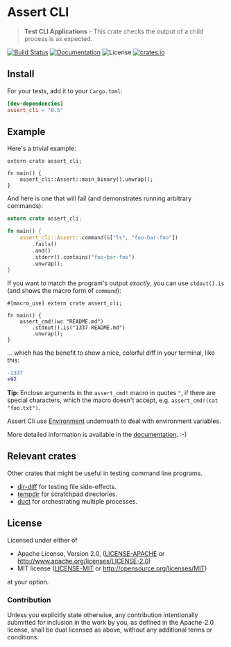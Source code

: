 # Assert CLI

> **Test CLI Applications** - This crate checks the output of a child process is as expected.

[![Build Status](https://travis-ci.org/killercup/assert_cli.svg)][Travis]
[![Documentation](https://img.shields.io/badge/docs-master-blue.svg)][Documentation]
![License](https://img.shields.io/crates/l/assert_cli.svg)
[![crates.io](https://img.shields.io/crates/v/assert_cli.svg)][Crates.io]

## Install

For your tests, add it to your `Cargo.toml`:

```toml
[dev-dependencies]
assert_cli = "0.5"
```

## Example

Here's a trivial example:

```rust,ignore
extern crate assert_cli;

fn main() {
    assert_cli::Assert::main_binary().unwrap();
}
```

And here is one that will fail (and demonstrates running arbitrary commands):

```rust
extern crate assert_cli;

fn main() {
    assert_cli::Assert::command(&["ls", "foo-bar-foo"])
        .fails()
        .and()
        .stderr().contains("foo-bar-foo")
        .unwrap();
}
```

If you want to match the program's output _exactly_, you can use
`stdout().is` (and shows the macro form of `command`):

```rust,should_panic
#[macro_use] extern crate assert_cli;

fn main() {
    assert_cmd!(wc "README.md")
        .stdout().is("1337 README.md")
        .unwrap();
}
```

... which has the benefit to show a nice, colorful diff in your terminal,
like this:

```diff
-1337
+92
```

**Tip**: Enclose arguments in the `assert_cmd!` macro in quotes `"`,
         if there are special characters, which the macro doesn't accept, e.g.
         `assert_cmd!(cat "foo.txt")`.

Assert Cli use [Environment][Environment] underneath to deal with environment variables.

More detailed information is available in the [documentation]. :-)

## Relevant crates

Other crates that might be useful in testing command line programs.
* [dir-diff][dir-diff] for testing file side-effects.
* [tempdir][tempdir] for scratchpad directories.
* [duct][duct] for orchestrating multiple processes.

## License

Licensed under either of

 * Apache License, Version 2.0, ([LICENSE-APACHE](LICENSE-APACHE) or http://www.apache.org/licenses/LICENSE-2.0)
 * MIT license ([LICENSE-MIT](LICENSE-MIT) or http://opensource.org/licenses/MIT)

at your option.

### Contribution

Unless you explicitly state otherwise, any contribution intentionally
submitted for inclusion in the work by you, as defined in the Apache-2.0
license, shall be dual licensed as above, without any additional terms or
conditions.

[Travis]: https://travis-ci.org/killercup/assert_cli
[Crates.io]: https://crates.io/crates/assert_cli
[Documentation]: https://docs.rs/assert_cli
[Environment]: https://github.com/Freyskeyd/environment
[dir-diff]: https://crates.io/crates/dir-diff
[tempdir]: https://crates.io/crates/tempdir
[duct]: https://crates.io/crates/duct
